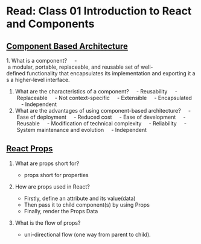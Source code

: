 # Read: Class 01 Introduction to React and Components

## [Component Based Architecture](https://www.tutorialspoint.com/software_architecture_design/component_based_architecture.htm)

1. What is a component?
    - a modular, portable, replaceable, and reusable set of well-defined functionality that encapsulates its implementation and exporting it as a higher-level interface.

1. What are the characteristics of a component?
    - Reusability
    - Replaceable
    - Not context-specific
    - Extensible
    - Encapsulated
    - Independent
1. What are the advantages of using component-based architecture?
    - Ease of deployment
    - Reduced cost
    - Ease of development
    - Reusable
    - Modification of technical complexity
    - Reliability
    - System maintenance and evolution
    - Independent

## [React Props](https://itnext.io/what-is-props-and-how-to-use-it-in-react-da307f500da0)

1. What are props short for?
    - props short for properties

1. How are props used in React?
    - Firstly, define an attribute and its value(data)
    - Then pass it to child component(s) by using Props
    - Finally, render the Props Data

1. What is the flow of props?
    - uni-directional flow (one way from parent to child).
